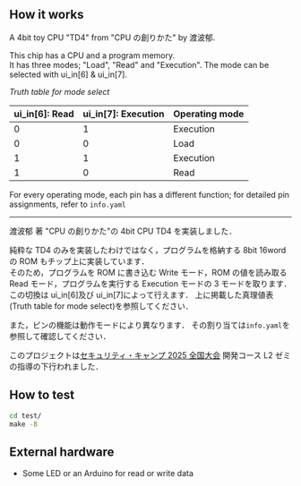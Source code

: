 <!---

This file is used to generate your project datasheet. Please fill in the information below and delete any unused
sections.

You can also include images in this folder and reference them in the markdown. Each image must be less than
512 kb in size, and the combined size of all images must be less than 1 MB.
-->

## How it works

A 4bit toy CPU "TD4" from "CPU の創りかた" by 渡波郁.

This chip has a CPU and a program memory.  
It has three modes; "Load", "Read" and "Execution".
The mode can be selected with ui_in[6] & ui_in[7].

_Truth table for mode select_

| ui_in[6]: Read | ui_in[7]: Execution | Operating mode |
| -------------- | ------------------- | -------------- |
| 0              | 1                   | Execution      |
| 0              | 0                   | Load           |
| 1              | 1                   | Execution      |
| 1              | 0                   | Read           |

For every operating mode, each pin has a different function; for detailed pin assignments, refer to `info.yaml`

---

渡波郁 著 "CPU の創りかた"の 4bit CPU TD4 を実装しました．

純粋な TD4 のみを実装したわけではなく，プログラムを格納する 8bit 16word の ROM もチップ上に実装しています．  
そのため，プログラムを ROM に書き込む Write モード，ROM の値を読み取る Read モード，プログラムを実行する Execution モードの 3 モードを取ります．  
この切換は ui_in[6]及び ui_in[7]によって行えます．
上に掲載した真理値表(Truth table for mode select)を参照してください．

また，ピンの機能は動作モードにより異なります．
その割り当ては`info.yaml`を参照して確認してください．

このプロジェクトは[セキュリティ・キャンプ 2025 全国大会](https://www.ipa.go.jp/jinzai/security-camp/2025/camp/zenkoku/index.html) 開発コース L2 ゼミの指導の下行われました．

## How to test

```cmd
cd test/
make -B
```

## External hardware

- Some LED or an Arduino for read or write data
